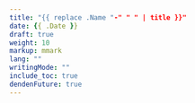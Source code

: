 ```yaml
---
title: "{{ replace .Name "-" " " | title }}"
date: {{ .Date }}
draft: true
weight: 10
markup: mmark
lang: ""
writingMode: ""
include_toc: true
dendenFuture: true
---
```

